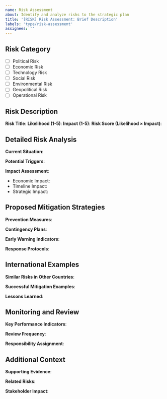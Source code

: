 ```yaml
---
name: Risk Assessment
about: Identify and analyze risks to the strategic plan
title: '[RISK] Risk Assessment: Brief Description'
labels: 'type/risk-assessment'
assignees: ''
---
```


## Risk Category
- [ ] Political Risk
- [ ] Economic Risk
- [ ] Technology Risk
- [ ] Social Risk
- [ ] Environmental Risk
- [ ] Geopolitical Risk
- [ ] Operational Risk

## Risk Description
**Risk Title**: 
**Likelihood (1-5)**: 
**Impact (1-5)**: 
**Risk Score (Likelihood × Impact)**: 

## Detailed Risk Analysis
**Current Situation**: 

**Potential Triggers**: 

**Impact Assessment**: 
- Economic Impact: 
- Timeline Impact: 
- Strategic Impact: 

## Proposed Mitigation Strategies
**Prevention Measures**: 

**Contingency Plans**: 

**Early Warning Indicators**: 

**Response Protocols**: 

## International Examples
**Similar Risks in Other Countries**: 

**Successful Mitigation Examples**: 

**Lessons Learned**: 

## Monitoring and Review
**Key Performance Indicators**: 

**Review Frequency**: 

**Responsibility Assignment**: 

## Additional Context
**Supporting Evidence**: 

**Related Risks**: 

**Stakeholder Impact**: 
